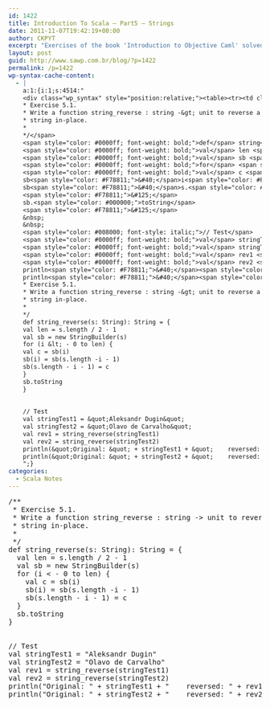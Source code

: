 ```yaml
---
id: 1422
title: Introduction To Scala — Part5 — Strings
date: 2011-11-07T19:42:19+00:00
author: CKPYT
excerpt: "Exercises of the book 'Introduction to Objective Caml' solved in Scala."
layout: post
guid: http://www.sawp.com.br/blog/?p=1422
permalink: /p=1422
wp-syntax-cache-content:
  - |
    a:1:{i:1;s:4514:"
    <div class="wp_syntax" style="position:relative;"><table><tr><td class="code"><pre class="scala" style="font-family:monospace;"><span style="color: #00ff00; font-style: italic;">/**
    * Exercise 5.1.
    * Write a function string_reverse : string -&gt; unit to reverse a
    * string in-place.
    *
    */</span>
    <span style="color: #0000ff; font-weight: bold;">def</span> string<span style="color: #000080;">_</span>reverse<span style="color: #F78811;">&#40;</span>s<span style="color: #000080;">:</span> String<span style="color: #F78811;">&#41;</span><span style="color: #000080;">:</span> String <span style="color: #000080;">=</span> <span style="color: #F78811;">&#123;</span>
    <span style="color: #0000ff; font-weight: bold;">val</span> len <span style="color: #000080;">=</span> s.<span style="color: #000000;">length</span> / <span style="color: #F78811;">2</span> - <span style="color: #F78811;">1</span>
    <span style="color: #0000ff; font-weight: bold;">val</span> sb <span style="color: #000080;">=</span> <span style="color: #0000ff; font-weight: bold;">new</span> StringBuilder<span style="color: #F78811;">&#40;</span>s<span style="color: #F78811;">&#41;</span>
    <span style="color: #0000ff; font-weight: bold;">for</span> <span style="color: #F78811;">&#40;</span>i <span style="color: #000080;">&lt;</span> - <span style="color: #F78811;">0</span> to len<span style="color: #F78811;">&#41;</span> <span style="color: #F78811;">&#123;</span>
    <span style="color: #0000ff; font-weight: bold;">val</span> c <span style="color: #000080;">=</span> sb<span style="color: #F78811;">&#40;</span>i<span style="color: #F78811;">&#41;</span>
    sb<span style="color: #F78811;">&#40;</span>i<span style="color: #F78811;">&#41;</span> <span style="color: #000080;">=</span> sb<span style="color: #F78811;">&#40;</span>s.<span style="color: #000000;">length</span> -i - <span style="color: #F78811;">1</span><span style="color: #F78811;">&#41;</span>
    sb<span style="color: #F78811;">&#40;</span>s.<span style="color: #000000;">length</span> - i - <span style="color: #F78811;">1</span><span style="color: #F78811;">&#41;</span> <span style="color: #000080;">=</span> c
    <span style="color: #F78811;">&#125;</span>
    sb.<span style="color: #000000;">toString</span>
    <span style="color: #F78811;">&#125;</span>
    &nbsp;
    &nbsp;
    <span style="color: #008000; font-style: italic;">// Test</span>
    <span style="color: #0000ff; font-weight: bold;">val</span> stringTest1 <span style="color: #000080;">=</span> <span style="color: #6666FF;">&quot;Aleksandr Dugin&quot;</span>
    <span style="color: #0000ff; font-weight: bold;">val</span> stringTest2 <span style="color: #000080;">=</span> <span style="color: #6666FF;">&quot;Olavo de Carvalho&quot;</span>
    <span style="color: #0000ff; font-weight: bold;">val</span> rev1 <span style="color: #000080;">=</span> string<span style="color: #000080;">_</span>reverse<span style="color: #F78811;">&#40;</span>stringTest1<span style="color: #F78811;">&#41;</span>
    <span style="color: #0000ff; font-weight: bold;">val</span> rev2 <span style="color: #000080;">=</span> string<span style="color: #000080;">_</span>reverse<span style="color: #F78811;">&#40;</span>stringTest2<span style="color: #F78811;">&#41;</span>
    println<span style="color: #F78811;">&#40;</span><span style="color: #6666FF;">&quot;Original: &quot;</span> + stringTest1 + <span style="color: #6666FF;">&quot;    reversed: &quot;</span> + rev1<span style="color: #F78811;">&#41;</span>
    println<span style="color: #F78811;">&#40;</span><span style="color: #6666FF;">&quot;Original: &quot;</span> + stringTest2 + <span style="color: #6666FF;">&quot;    reversed: &quot;</span> + rev2<span style="color: #F78811;">&#41;</span></pre></td></tr></table><p class="theCode" style="display:none;">/**
    * Exercise 5.1.
    * Write a function string_reverse : string -&gt; unit to reverse a
    * string in-place.
    *
    */
    def string_reverse(s: String): String = {
    val len = s.length / 2 - 1
    val sb = new StringBuilder(s)
    for (i &lt; - 0 to len) {
    val c = sb(i)
    sb(i) = sb(s.length -i - 1)
    sb(s.length - i - 1) = c
    }
    sb.toString
    }
    
    
    // Test
    val stringTest1 = &quot;Aleksandr Dugin&quot;
    val stringTest2 = &quot;Olavo de Carvalho&quot;
    val rev1 = string_reverse(stringTest1)
    val rev2 = string_reverse(stringTest2)
    println(&quot;Original: &quot; + stringTest1 + &quot;    reversed: &quot; + rev1)
    println(&quot;Original: &quot; + stringTest2 + &quot;    reversed: &quot; + rev2)</p></div>
    ";}
categories:
  - Scala Notes
---
```

<pre lang="scala">/**
 * Exercise 5.1.
 * Write a function string_reverse : string -> unit to reverse a
 * string in-place.
 *
 */
def string_reverse(s: String): String = {
  val len = s.length / 2 - 1
  val sb = new StringBuilder(s)
  for (i &lt; - 0 to len) {
    val c = sb(i)
    sb(i) = sb(s.length -i - 1)
    sb(s.length - i - 1) = c
  }
  sb.toString
}


// Test
val stringTest1 = "Aleksandr Dugin"
val stringTest2 = "Olavo de Carvalho"
val rev1 = string_reverse(stringTest1)
val rev2 = string_reverse(stringTest2)
println("Original: " + stringTest1 + "    reversed: " + rev1)
println("Original: " + stringTest2 + "    reversed: " + rev2)</pre>
